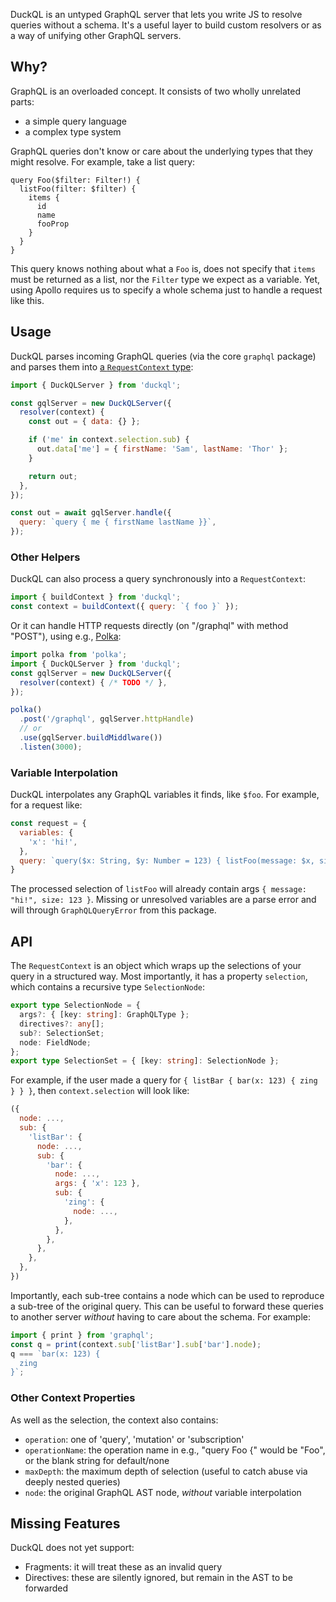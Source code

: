 DuckQL is an untyped GraphQL server that lets you write JS to resolve queries without a schema.
It's a useful layer to build custom resolvers or as a way of unifying other GraphQL servers.

## Why?

GraphQL is an overloaded concept.
It consists of two wholly unrelated parts:

* a simple query language
* a complex type system

GraphQL queries don't know or care about the underlying types that they might resolve.
For example, take a list query:

```gql
query Foo($filter: Filter!) {
  listFoo(filter: $filter) {
    items {
      id
      name
      fooProp
    }
  }
}
```

This query knows nothing about what a `Foo` is, does not specify that `items` must be returned as a list, nor the `Filter` type we expect as a variable.
Yet, using Apollo requires us to specify a whole schema just to handle a request like this.

## Usage

DuckQL parses incoming GraphQL queries (via the core `graphql` package) and parses them into [a `RequestContext` type](src/types.d.ts):

```js
import { DuckQLServer } from 'duckql';

const gqlServer = new DuckQLServer({
  resolver(context) {
    const out = { data: {} };

    if ('me' in context.selection.sub) {
      out.data['me'] = { firstName: 'Sam', lastName: 'Thor' };
    }

    return out;
  },
});

const out = await gqlServer.handle({
  query: `query { me { firstName lastName }}`,
});
```

### Other Helpers

DuckQL can also process a query synchronously into a `RequestContext`:

```js
import { buildContext } from 'duckql';
const context = buildContext({ query: `{ foo }` });
```

Or it can handle HTTP requests directly (on "/graphql" with method "POST"), using e.g., [Polka](https://github.com/lukeed/polka):

```js
import polka from 'polka';
import { DuckQLServer } from 'duckql';
const gqlServer = new DuckQLServer({
  resolver(context) { /* TODO */ },
});

polka()
  .post('/graphql', gqlServer.httpHandle)
  // or
  .use(gqlServer.buildMiddlware())
  .listen(3000);
```

### Variable Interpolation

DuckQL interpolates any GraphQL variables it finds, like `$foo`.
For example, for a request like:

```js
const request = {
  variables: {
    'x': 'hi!',
  },
  query: `query($x: String, $y: Number = 123) { listFoo(message: $x, size: $y) }`,
}
```

The processed selection of `listFoo` will already contain args `{ message: "hi!", size: 123 }`.
Missing or unresolved variables are a parse error and will through `GraphQLQueryError` from this package.

## API

The `RequestContext` is an object which wraps up the selections of your query in a structured way.
Most importantly, it has a property `selection`, which contains a recursive type `SelectionNode`:

```ts
export type SelectionNode = {
  args?: { [key: string]: GraphQLType };
  directives?: any[];
  sub?: SelectionSet;
  node: FieldNode;
};
export type SelectionSet = { [key: string]: SelectionNode };
```

For example, if the user made a query for `{ listBar { bar(x: 123) { zing } } }`, then `context.selection` will look like:

```js
({
  node: ...,
  sub: {
    'listBar': {
      node: ...,
      sub: {
        'bar': {
          node: ...,
          args: { 'x': 123 },
          sub: {
            'zing': {
              node: ...,
            },
          },
        },
      },
    },
  },
})
```

Importantly, each sub-tree contains a node which can be used to reproduce a sub-tree of the original query.
This can be useful to forward these queries to another server _without_ having to care about the schema.
For example:

```js
import { print } from 'graphql';
const q = print(context.sub['listBar'].sub['bar'].node);
q === `bar(x: 123) {
  zing
}`;
```

### Other Context Properties

As well as the selection, the context also contains:

* `operation`: one of 'query', 'mutation' or 'subscription'
* `operationName`: the operation name in e.g., "query Foo {" would be "Foo", or the blank string for default/none
* `maxDepth`: the maximum depth of selection (useful to catch abuse via deeply nested queries)
* `node`: the original GraphQL AST node, _without_ variable interpolation

## Missing Features

DuckQL does not yet support:

* Fragments: it will treat these as an invalid query
* Directives: these are silently ignored, but remain in the AST to be forwarded
